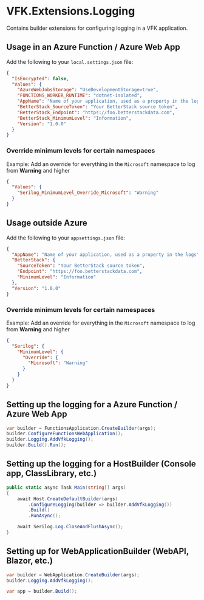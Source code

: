 # VFK.Extensions.Logging

Contains builder extensions for configuring logging in a VFK application.

## Usage in an Azure Function / Azure Web App

Add the following to your `local.settings.json` file:

```json
{
  "IsEncrypted": false,
  "Values": {
    "AzureWebJobsStorage": "UseDevelopmentStorage=true",
    "FUNCTIONS_WORKER_RUNTIME": "dotnet-isolated",
    "AppName": "Name of your application, used as a property in the logs",
    "BetterStack_SourceToken": "Your BetterStack source token",
    "BetterStack_Endpoint": "https://foo.betterstackdata.com",
    "BetterStack_MinimumLevel": "Information",
    "Version": "1.0.0"
  }
}
```

### Override minimum levels for certain namespaces

Example: Add an override for everything in the `Microsoft` namespace to log from **Warning** and higher
```json
{
  "Values": {
    "Serilog_MinimumLevel_Override_Microsoft": "Warning"
  }
}
```

## Usage outside Azure

Add the following to your `appsettings.json` file:

```json
{
  "AppName": "Name of your application, used as a property in the logs",
  "BetterStack": {
    "SourceToken": "Your BetterStack source token",
    "Endpoint": "https://foo.betterstackdata.com",
    "MinimumLevel": "Information"
  },
  "Version": "1.0.0"
}
```

### Override minimum levels for certain namespaces

Example: Add an override for everything in the `Microsoft` namespace to log from **Warning** and higher
```json
{
  "Serilog": {
    "MinimumLevel": {
      "Override": {
        "Microsoft": "Warning"
      }
    }
  }
}
```

## Setting up the logging for a Azure Function / Azure Web App

```csharp
var builder = FunctionsApplication.CreateBuilder(args);
builder.ConfigureFunctionsWebApplication();
builder.Logging.AddVfkLogging();
builder.Build().Run();
```

## Setting up the logging for a HostBuilder (Console app, ClassLibrary, etc.)

```csharp
public static async Task Main(string[] args)
{
    await Host.CreateDefaultBuilder(args)
        .ConfigureLogging(builder => builder.AddVfkLogging())
        .Build()
        .RunAsync();

    await Serilog.Log.CloseAndFlushAsync();
}
```

## Setting up for WebApplicationBuilder (WebAPI, Blazor, etc.)

```csharp
var builder = WebApplication.CreateBuilder(args);
builder.Logging.AddVfkLogging();

var app = builder.Build();
```